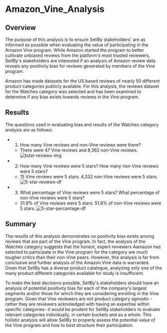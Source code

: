 # Amazon_Vine_Analysis

## Overview

The purpose of this analysis is to ensure SellBy stakeholders' are as informed as possible when evaluating the value of participating in the Amazon Vine program. While Amazon started the program to better cultivate unbiased reviews from the platform's most trusted reviewers, SellBy's stakeholders are interested if an analysis of Amazon review data reveals any positivity bias for reviews generated by members of the Vine program.

Amazon has made datasets for the US based reviews of nearly 50 different product categories publicly available. For this analysis, the reviews dataset for the Watches category was selected and has been examined to determine if any bias exists towards reviews in the Vine program.

## Results

The questions used in evaluating bias and results of the Watches category analysis are as follows:

- 1. How many Vine reviews and non-Vine reviews were there?
  - There were 47 Vine reviews and 8,362 non-Vine reviews.
![total-reviews-img](<insert-link-to-total-reviews-img>)

- 2. How many Vine reviews were 5 stars? How many non-Vine reviews were 5 stars?
  - 15 Vine reviews were 5 stars. 4,332 non-Vine reviews were 5 stars.
![5-star-reviews-df](<insert-link-to-5-star-revies-img>)

- 3. What percentage of Vine reviews were 5 stars? What percentage of non-Vine reviews were 5 stars?
  - 31.9% of Vine reviews were 5 stars. 51.8% of non-Vine reviews were 5 stars.
![5-star-percantage-df](<insert-link-to-5-star-percentage-df-img>)

## Summary

The results of this analysis demonstrates no positivity bias exists among reviews that are part of the Vine program. In fact, the analysis of the Watches category suggests that the honest, expert reviewers Aamazon has selected to participate in the Vine program for the category are much tougher critics than their non-Vine peers. However, this analysis is far from conclusive and further analysis of the Amazon Vine data is warranted. Given that SellBy has a diverse product catalogue, analyzing only one of the many product different categories available for study is insufficient.

To make the best decisions possible, SellBy's stakeholders should have an analysis of potential positivity bias for each of the company's largest segments and/or those for which they are considering enrolling in the Vine program. Given that Vine reviewers are not product category agnostic -rather they are reviewers acknoledged with having an expertise within specific categories- it would be prudent for SellBy stakeholders to evaluate relevant categories individually, in certain buckets and as a whole. This holistic analysis will allow SellBy to properly assess the potential value of the Vine program and how to best structure their participation.

